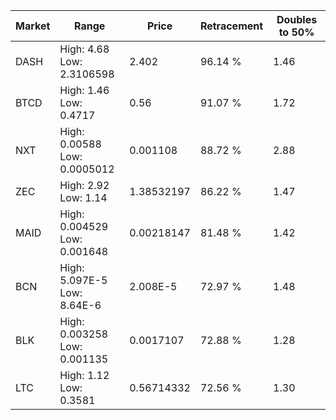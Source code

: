 | Market | Range | Price| Retracement | Doubles to 50% |
| --- | --- | --- | --- | --- |
| DASH | High: 4.68<br />Low: 2.3106598 | 2.402 | 96.14 % | 1.46 |
| BTCD | High: 1.46<br />Low: 0.4717 | 0.56 | 91.07 % | 1.72 |
| NXT | High: 0.00588<br />Low: 0.0005012 | 0.001108 | 88.72 % | 2.88 |
| ZEC | High: 2.92<br />Low: 1.14 | 1.38532197 | 86.22 % | 1.47 |
| MAID | High: 0.004529<br />Low: 0.001648 | 0.00218147 | 81.48 % | 1.42 |
| BCN | High: 5.097E-5<br />Low: 8.64E-6 | 2.008E-5 | 72.97 % | 1.48 |
| BLK | High: 0.003258<br />Low: 0.001135 | 0.0017107 | 72.88 % | 1.28 |
| LTC | High: 1.12<br />Low: 0.3581 | 0.56714332 | 72.56 % | 1.30 |
